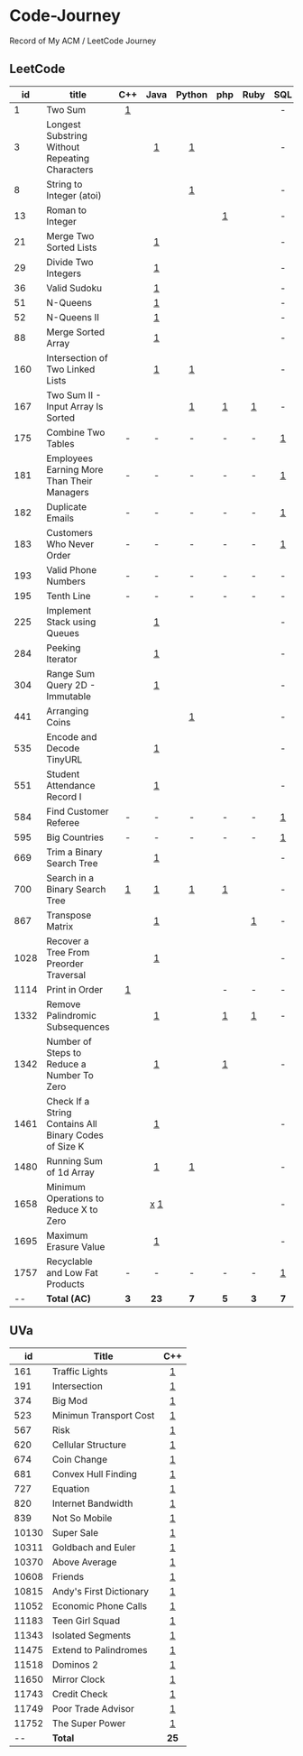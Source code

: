 # Code-Journey
Record of My ACM / LeetCode Journey

## LeetCode

| id   | title | C++ | Java | Python | php  | Ruby | SQL | bash |
| ---- | ----- | :--: | :--: | :----: | :--: | :--: | :---: | :--: |
| 1 | Two Sum | [1](Leetcode-1.%20Two%20Sum@Cpp.cpp) |  |        |      |      | - | - |
| 3 | Longest Substring Without Repeating Characters |  | [1](Leetcode-3.%20Longest%20Substring%20Without%20Repeating%20Characters@Java.java) | [1](Leetcode-3.%20Longest%20Substring%20Without%20Repeating%20Characters@Python3.py) | | | - | - |
| 8 | String to Integer (atoi) |      |  | [1](Leetcode-8.%20String%20to%20Integer%20(atoi)@Python3.py) |      |      | - | - |
| 13 | Roman to Integer | | |  | [1](Leetcode-13.%20Roman%20to%20Integer@PHP.php) | | - | - |
| 21 | Merge Two Sorted Lists | | [1](Leetcode-21.%20Merge%20Two%20Sorted%20Lists@Java.java) | |  | | - | - |
| 29 | Divide Two Integers |  | [1](Leetcode-29.%20Divide%20Two%20Integers@Java.java) |        |      |      | - | - |
| 36 | Valid Sudoku |  | [1](Leetcode-36.%20Valid%20Sudoku@Java.java) |        |      |      | - | - |
| 51 | N-Queens |  | [1](Leetcode-51.%20N-Queens@Java.java) | | | | - | - |
| 52 | N-Queens II |  | [1](Leetcode-52.%20N-Queens%20II@Java.java) | | | | - | - |
| 88 | Merge Sorted Array |  | [1](Leetcode-88.%20Merge%20Sorted%20Array@Java.java) | | | | - | - |
| 160 | Intersection of Two Linked Lists |  | [1](Leetcode-160.%20Intersection%20of%20Two%20Linked%20Lists@Java.java) | [1](Leetcode-160.%20Intersection%20of%20Two%20Linked%20Lists@Python3.py) | | | - | - |
| 167 | Two Sum II - Input Array Is Sorted | | | [1](Leetcode-167.%20Two%20Sum%20II%20-%20Input%20Array%20Is%20Sorted@Python3.py) | [1](Leetcode-167.%20Two%20Sum%20II%20-%20Input%20Array%20Is%20Sorted@PHP.php) | [1](Leetcode-167.%20Two%20Sum%20II%20-%20Input%20Array%20Is%20Sorted@Ruby.rb) | - | - |
| 175 | Combine Two Tables | - | - | - | - | - | [1](Leetcode-175.%20Combine%20Two%20Tables@SQL.sql) | - |
| 181 | Employees Earning More Than Their Managers | - | - | - | - | - | [1](Leetcode-181.%20Employees%20Earning%20More%20Than%20Their%20Managers@SQL.sql) | - |
| 182 | Duplicate Emails | - | - | - | - | - | [1](Leetcode-182.%20Duplicate%20Emails@SQL.sql) | - |
| 183 | Customers Who Never Order | - | - | - | - | - | [1](Leetcode-183.%20Customers%20Who%20Never%20Order@SQL.sql) | - |
| 193 | Valid Phone Numbers | - | - | - | - | - | - | [1](Leetcode-193.%20Valid%20Phone%20Numbers@Bash.sh) |
| 195 | Tenth Line | - | - | - | - | - | - | [1](Leetcode-195.%20Tenth%20Line@Bash.sh) |
| 225 | Implement Stack using Queues |  | [1](Leetcode-225.%20Implement%20Stack%20using%20Queues@Java.java) | | | | - | - |
| 284 | Peeking Iterator |  | [1](Leetcode-284.%20Peeking%20Iterator@Java.java) | | | | - | - |
| 304 | Range Sum Query 2D - Immutable |  | [1](Leetcode-304.%20Range%20Sum%20Query%202D%20-%20Immutable@Java.java) | | | | - | - |
| 441 | Arranging Coins | | | [1](Leetcode-441.%20Arranging%20Coins@Python3.py) | | | - | - |
| 535 | Encode and Decode TinyURL | | [1](Leetcode-535.%20Encode%20and%20Decode%20TinyURL@Java.java) | | | | - | - |
| 551 | Student Attendance Record I | | [1](Leetcode-551.%20Student%20Attendance%20Record%20I@Java.java) | | | | - | - |
| 584 | Find Customer Referee | - | - | - | - | - | [1](Leetcode-584.%20Find%20Customer%20Referee@SQL.sql) | - |
| 595 | Big Countries | - | - | - | - | - | [1](Leetcode-595.%20Big%20Countries@SQL.sql) | - |
| 669 | Trim a Binary Search Tree | | [1](Leetcode-669.%20Trim%20a%20Binary%20Search%20Tree@Java.java) | | | | - | - |
| 700 | Search in a Binary Search Tree | [1](Leetcode-700.%20Search%20in%20a%20Binary%20Search%20Tree@Cpp.cpp) | [1](Leetcode-700.%20Search%20in%20a%20Binary%20Search%20Tree@Java.java) | [1](Leetcode-700.%20Search%20in%20a%20Binary%20Search%20Tree@Python3.py) | [1](Leetcode-700.%20Search%20in%20a%20Binary%20Search%20Tree@PHP.php) | | - | - |
| 867 | Transpose Matrix | | [1](Leetcode-867.%20Transpose%20Matrix@Java.java) | | | [1](Leetcode-867.%20Transpose%20Matrix@Ruby.rb) | - | - |
| 1028 | Recover a Tree From Preorder Traversal | | [1](Leetcode-1028.%20Recover%20a%20Tree%20From%20Preorder%20Traversal@Java.java) | | | | - | - |
| 1114 | Print in Order | [1](Leetcode-1114.%20Print%20in%20Order@Cpp.cpp) | | | - | - | - | - |
| 1332 | Remove Palindromic Subsequences | | [1](Leetcode-1332.%20Remove%20Palindromic%20Subsequences@Java.java) |  | [1](Leetcode-1332.%20Remove%20Palindromic%20Subsequences@PHP.php) | [1](Leetcode-1332.%20Remove%20Palindromic%20Subsequences@Ruby.rb) | - | - |
| 1342 | Number of Steps to Reduce a Number To Zero | | [1](Leetcode-1342.%20Number%20of%20Steps%20to%20Reduce%20a%20Number%20to%20Zero@Java.java) | | [1](Leetcode-1342.%20Number%20of%20Steps%20to%20Reduce%20a%20Number%20to%20Zero@PHP.php) | | - | - |
| 1461 | Check If a String Contains All Binary Codes of Size K | | [1](Leetcode-1461.%20Check%20If%20a%20String%20Contains%20All%20Binary%20Codes%20of%20Size%20K@Java.java) | | | | - | - |
| 1480 | Running Sum of 1d Array | | [1](Leetcode-1480.%20Running%20Sum%20of%201d%20Array@Java.java) | [1](Leetcode-1480.%20Running%20Sum%20of%201d%20Array@Python3.py) | | | - | - |
| 1658 | Minimum Operations to Reduce X to Zero | | [x](Leetcode-1658.%20Minimum%20Operations%20to%20Reduce%20X%20to%20Zero%5BTLE%5D@Java.java) [1](Leetcode-1658.%20Minimum%20Operations%20to%20Reduce%20X%20to%20Zero@Java.java) |  | | | - | - |
| 1695 | Maximum Erasure Value | | [1](Leetcode-1695.%20Maximum%20Erasure%20Value@Java.java) | | | | - | - |
| 1757 | Recyclable and Low Fat Products | - | - | - | - | - | [1](Leetcode-1757.%20Recyclable%20and%20Low%20Fat%20Products@SQL.sql) | - |
| -- | **Total (AC)** | **3** | **23** | **7** | **5** | **3** | **7** | **2** |

## UVa

| id    | Title | C++  |
| ----- | ----- | :--: |
| 161   |   Traffic Lights    | [1](UVa-161.%20Traffic%20Lights@Cpp.cpp)    |
| 191   |   Intersection   | [1](UVa-191.%20Intersection@Cpp.cpp)    |
| 374   |   Big Mod    | [1](UVa-374.%20Big%20Mod@Cpp.cpp)    |
| 523   |   Minimun Transport Cost    | [1](UVa-523.%20Minimum%20Transport%20Cost@Cpp.cpp)    |
| 567   |   Risk    | [1](UVa-567.%20Risk@Cpp.cpp)    |
| 620   |   Cellular Structure   | [1](UVa-620.%20Cellular%20Structure@Cpp.cpp)    |
| 674   |   Coin Change   | [1](UVa-674.%20Coin%20Change@Cpp.cpp)    |
| 681   |   Convex Hull Finding  | [1](UVA-681.%20Convex%20Hull%20Finding@Cpp.cpp)    |
| 727   |   Equation    | [1](UVa-727.%20Equation@Cpp.cpp)    |
| 820   |   Internet Bandwidth   | [1](UVa-820.%20Internet%20Bandwidth@Cpp.cpp)    |
| 839   |   Not So Mobile    | [1](UVa-839.%20Not%20so%20Mobile@Cpp.cpp)    |
| 10130 |   Super Sale   | [1](UVa-10130.%20Super%20Sale@Cpp.cpp)    |
| 10311 |   Goldbach and Euler    | [1](UVa-10311.%20Goldbach%20and%20Euler@Cpp.cpp)    |
| 10370 |   Above Average   | [1](UVa-10370.%20Above%20Average@Cpp.cpp)    |
| 10608 |   Friends    | [1](UVa-10608.%20Friends@Cpp.cpp)    |
| 10815 |   Andy's First Dictionary  | [1](UVa-10815.%20Andy's%20First%20Dictionary@Cpp.cpp)    |
| 11052 |   Economic Phone Calls  | [1](UVa-11052.%20Economic%20phone%20calls@Cpp.cpp)    |
| 11183 |   Teen Girl Squad    | [1](UVa-11183.%20Teen%20Girl%20Squad@Cpp.cpp)    |
| 11343 |   Isolated Segments   | [1](UVa-11343.%20Isolated%20Segments.cpp)    |
| 11475 |   Extend to Palindromes    | [1](UVa-11475.%20Extend%20to%20Palindromes@Cpp.cpp)    |
| 11518 |   Dominos 2    | [1](UVa-11518.%20Dominos%202@Cpp.cpp)    |
| 11650 |   Mirror Clock    | [1](UVa-11650.%20Mirror%20Clock@Cpp.cpp)    |
| 11743 |   Credit Check    | [1](UVa-11743.%20Credit%20Check@Cpp.cpp)    |
| 11749 |   Poor Trade Advisor    | [1](UVa-11749.%20Poor%20Trade%20Advisor@Cpp.cpp)    |
| 11752 |   The Super Power    | [1](UVa-11752.%20The%20Super%20Power@Cpp.cpp)    |
| -- | **Total** | **25** |

